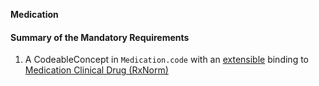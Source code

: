 **Medication**

#### Summary of the Mandatory Requirements
1.  A  CodeableConcept  in `Medication.code`
with an [extensible](http://hl7.org/fhir/R4/terminologies.html#extensible)
 binding to [Medication Clinical Drug (RxNorm)](ValueSet-us-core-medication-codes.html)